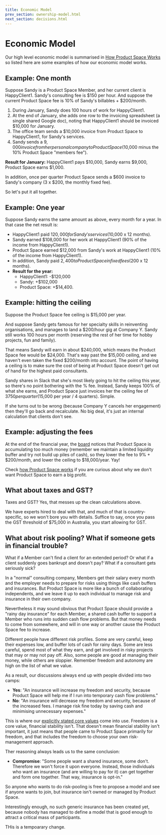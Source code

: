 ```yaml
---
title: Economic Model
prev_section: ownership-model.html
next_section: decisions.html
---
```


Economic Model
==============

Our high level economic model is summarised in [How Product Space Works](how-Product-Space-works.html) so listed here are some examples of how our economic model works.

Example: One month
------------------

Suppose Sandy is a Product Space Member, and her current client is HappyClient1. Sandy's consulting fee is $150 per hour. And suppose the current Product Space fee is 10% of Sandy's billables + $200/month.

1.  During January, Sandy does 100 hours of work for HappyClient1.
2.  At the end of January, she adds one row to the invoicing spreadsheet (a single shared Google doc), noting that HappyClient1 should be invoiced $10,000 for January.
3.  The office team sends a $10,000 invoice from Product Space to HappyClient1, for Sandy's services.
4.  Sandy sends a $9,000 invoice from her personal company to Product Space ($10,000 minus the 10% Product Space "members fee").

**Result for January:**
HappyClient1 pays $10,000, Sandy earns $9,000, Product Space earns $1,000.

In addition, once per quarter Product Space sends a $600 invoice to Sandy's company (3 x $200, the monthly fixed fee).

So let's put it all together.

Example: One year
-----------------

Suppose Sandy earns the same amount as above, every month for a year. In that case the net result is:

-   HappyClient1 paid $120,000 for Sandy's services ($10,000 x 12 months).
-   Sandy earned $108,000 for her work at HappyClient1 (90% of the income from HappyClient1).
-   Product Space earned $12,000 from Sandy's work at HappyClient1 (10% of the income from HappyClient1).
-   In addition, Sandy paid $2,400 to Product Space in fixed fees ($200 x 12 months).
-   **Result for the year:**
    -   HappyClient1: -$120,000
    -   Sandy: +$102,000
    -   Product Space: +$14,400.

Example: hitting the ceiling
----------------------------

Suppose the Product Space fee ceiling is $15,000 per year. 

And suppose Sandy gets famous for her specialty skills in reinventing organisations, and manages to land a $200/hour gig at Company Y. Sandy still works 100 hours per month (reserving the rest of her time for hobby projects, fun and family).

That means Sandy will earn in about $240,000, which means the Product Space fee would be $24,000. That's way past the $15,000 ceiling, and we haven't even taken the fixed $200/month into account. The point of having a ceiling is to make sure the cost of being at Product Space doesn't get out of hand for the highest paid consultants.

Sandy shares in Slack that she's most likely going to hit the ceiling this year, so there's no point bothering with the % fee. Instead, Sandy keeps 100% of what she earns, and Product Space just invoices her the ceiling fee of $3750 per quarter ($15,000 per year / 4 quarters). Simple.

If she turns out to be wrong (because Company Y cancels her engagement) then they'll go back and recalculate. No big deal, it's just an internal calculation that clients don't see.

Example: adjusting the fees
---------------------------

At the end of the financial year, the [board](board-of-directors.html) notices that Product Space is accumulating too much money (remember we maintain a limited liquidity buffer and try not build up piles of cash), so they lower the fee to 9% + $200/month, and lower the ceiling to $18,000/year. Yay!

Check [how Product Space works](how-productspace-works.html) if you are curious about why we don't want Product Space to earn a big profit.

What about taxes and GST?
-------------------------

Taxes and GST? Yes, that messes up the clean calculations above.

We have experts hired to deal with that, and much of that is country-specific, so we won't bore you with details. Suffice to say, once you pass the GST threshold of $75,000 in Australia, you start allowing for GST. 

What about risk pooling? What if someone gets in financial trouble?
-------------------------------------------------

What if a Member can't find a client for an extended period? Or what if a client suddenly goes bankrupt and doesn't pay? What if a consultant gets seriously sick?

In a "normal" consulting company, Members get their salary every month and the employer needs to prepare for risks using things like cash buffers and insurances. But Product Space is more like a bunch of collaborating independents, and we leave it up to each individual to manage risk and insurance in their own company.

Nevertheless it may sound obvious that Product Space should provide a "rainy day insurance" for each Member, a shared cash buffer to support a Member who runs into sudden cash flow problems. But that money needs to come from somewhere, and will in one way or another cause the Product Space fee to increase.

Different people have different risk profiles. Some are very careful, keep their expenses low, and buffer lots of cash for rainy days. Some are less careful, spend most of what they earn, and get involved in risky projects that may or may not pay off. Also, some people are good at managing their money, while others are sloppier. Remember freedom and autonomy are high on the list of what we value.

As a result, our discussions always end up with people divided into two camps:

-   **Yes**: "An insurance will increase my freedom and security, because Product Space will help me if I run into temporary cash flow problems."
-   **No**: "An insurance will decrease my freedom and security, because of the increased fees. I manage risk fine today by saving cash and minimising unnecessary expenses."

This is where our [explicitly stated core values](what-is-producspace.html) come into use. Freedom is a core value, financial stability isn't. That doesn't mean financial stability isn't important, it just means that people came to Product Space primarily for freedom, and that includes the freedom to choose your own risk-management approach.

Ther reasoning always leads us to the same conclusion:

-   **Compromise**: "Some people want a shared insurance, some don't. Therefore we won't force it upon everyone. Instead, those individuals who want an insurance (and are willing to pay for it) can get together and form one together. That way, insurance is opt-in."

So anyone who wants to do risk-pooling is free to propose a model and see if anyone wants to join, but insurance isn't owned or managed by Product Space. 

Interestingly enough, no such generic insurance has been created yet, because nobody has managed to define a model that is good enough to attract a critical mass of participants.

THis is a tempoarary change. 
